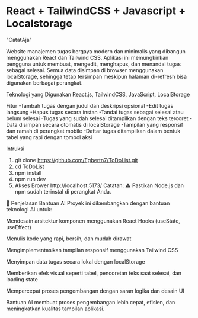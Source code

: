 # React + TailwindCSS + Javascript + Localstorage

"CatatAja"

Website manajemen tugas bergaya modern dan minimalis yang dibangun menggunakan React dan Tailwind CSS. Aplikasi ini memungkinkan pengguna untuk membuat, mengedit, menghapus, dan menandai tugas sebagai selesai. Semua data disimpan di browser menggunakan localStorage, sehingga tetap tersimpan meskipun halaman di-refresh bisa digunakan berbagai perangkat.

Teknologi yang Digunakan
React.js, TailwindCSS, JavaScript, LocalStorage 

Fitur 
-Tambah tugas dengan judul dan deskripsi opsional
-Edit tugas langsung
-Hapus tugas secara instan
-Tandai tugas sebagai selesai atau belum selesai
-Tugas yang sudah selesai ditampilkan dengan teks tercoret
-Data disimpan secara otomatis di localStorage
-Tampilan yang responsif dan ramah di perangkat mobile
-Daftar tugas ditampilkan dalam bentuk tabel yang rapi dengan tombol aksi

Intruksi
1. git clone https://github.com/Egbertn7/ToDoList.git
2. cd ToDoList
3. npm install
4. npm run dev
5. Akses Brower http://localhost:5173/
Catatan: ⚠️ Pastikan Node.js dan npm sudah terinstal di perangkat Anda.

🤖 Penjelasan Bantuan AI
Proyek ini dikembangkan dengan bantuan teknologi AI untuk:

Mendesain arsitektur komponen menggunakan React Hooks (useState, useEffect)

Menulis kode yang rapi, bersih, dan mudah dirawat

Mengimplementasikan tampilan responsif menggunakan Tailwind CSS

Menyimpan data tugas secara lokal dengan localStorage

Memberikan efek visual seperti tabel, pencoretan teks saat selesai, dan loading state

Mempercepat proses pengembangan dengan saran logika dan desain UI

Bantuan AI membuat proses pengembangan lebih cepat, efisien, dan meningkatkan kualitas tampilan aplikasi.


